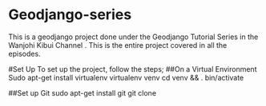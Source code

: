 # Geodjango-series
This is a geodjango project done under the Geodjango Tutorial Series in the Wanjohi Kibui Channel . This is the entire project covered in all the episodes.

#Set Up
To set up the project, follow the steps;
##On a Virtual Environment
Sudo apt-get install virtualenv
virtualenv venv
cd venv && . bin/activate

##Set up Git
sudo apt-get install git
git clone 
